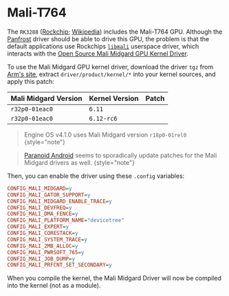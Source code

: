 # Mali-T764

The
`RK3288` ([Rockchip](https://en.wikipedia.org/wiki/Rockchip_RK3288); [Wikipedia](https://en.wikipedia.org/wiki/Rockchip_RK3288))
includes the Mali-T764 GPU. Although the [Panfrost](https://docs.mesa3d.org/drivers/panfrost.html) driver should be able
to drive this GPU, the problem is that the default applications use Rockchips [
`libmali`](https://developer.arm.com/downloads/-/mali-drivers/user-space) userspace driver, which interacts with
the [Open Source Mali Midgard GPU Kernel Driver](https://developer.arm.com/downloads/-/mali-drivers/midgard-kernel).

To use the Mali Midgard GPU kernel driver, download the driver `tgz` from [
Arm's site](https://developer.arm.com/downloads/-/mali-drivers/midgard-kernel), extract
`driver/product/kernel/*` into your kernel sources, and apply this patch:

| Mali Midgard Version | Kernel Version | Patch                                                             |
|----------------------|----------------|-------------------------------------------------------------------|
| `r32p0-01eac0`       | `6.11`         | <resource src="Mali_Midgard_r32p0-01eac0_kernel_6.11.patch"/>     |
| `r32p0-01eac0`       | `6.12-rc6`     | <resource src="Mali_Midgard_r32p0-01eac0_kernel_6.12-rc6.patch"/> |

> Engine OS v4.1.0 uses Mali Midgard version `r18p0-01rel0`
> {style="note"}

> [Paranoid Android](https://amatriz.net/tags/mali/) seems to sporadically update patches for the Mali Midgard drivers
> as well.
> {style="note"}

Then, you can enable the driver using these `.config` variables:

```Ini
CONFIG_MALI_MIDGARD=y
CONFIG_MALI_GATOR_SUPPORT=y
CONFIG_MALI_MIDGARD_ENABLE_TRACE=y
CONFIG_MALI_DEVFREQ=y
CONFIG_MALI_DMA_FENCE=y
CONFIG_MALI_PLATFORM_NAME="devicetree"
CONFIG_MALI_EXPERT=y
CONFIG_MALI_CORESTACK=y
CONFIG_MALI_SYSTEM_TRACE=y
CONFIG_MALI_2MB_ALLOC=y
CONFIG_MALI_PWRSOFT_765=y
CONFIG_MALI_JOB_DUMP=y
CONFIG_MALI_PRFCNT_SET_SECONDARY=y
```

When you compile the kernel, the Mali Midgard Driver will now be compiled into the kernel (not as a module).